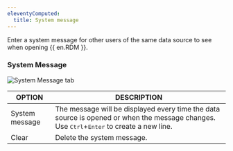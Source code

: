 ```yaml
---
eleventyComputed:
  title: System message
---
```

Enter a system message for other users of the same data source to see when opening {{ en.RDM }}.

### System Message
![System Message tab](https://webdevolutions.azureedge.net/docs/en/rdm/mac/clip10049.png)

| OPTION         | DESCRIPTION                |
|----------------|----------------------------|
| System message | The message will be displayed every time the data source is opened or when the message changes. Use <kbd>Ctrl</kbd>+<kbd>Enter</kbd> to create a new line. |
| Clear          | Delete the system message. |
